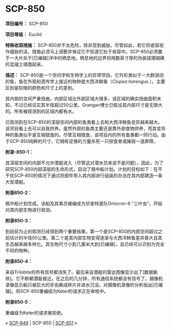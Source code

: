 # SCP-850
                        


**项目编号：** SCP-850

**项目等级：** Euclid

**特殊收容措施：** SCP-850并不太危险，除非受到威胁。尽管如此，若它将收容视作威胁的话，措施必须马上调整并保证它不知道它处于收容中。SCP-850必须置于一大片处于[已编辑]洋中的栖息地。栖息地的边界将用数英寸厚的伪装成珊瑚礁的混凝土墙围起来。

**描述：** SCP-850是一个空间学和生物学上的异常项目。它外形类似于一大群游动的鱼，鱼在外观和遗传学上接近的物种是大西洋鲱鱼（*Clupea harengus* ）。主要区别是较暗的颜色和尺寸上的差别。

其内部的空间严重扭曲。内部区域比外部区域大很多。该区域的确实扭曲面积未知，不过已经证实其半径超过50公里。Grangan博士已假设其内部尺寸是无限大的。所有被观测到的区域内都有水。

已观测到在SCP-850的深层空间内部的鱼类看上去和大西洋鲱鱼变异越来越大。该项目看上去可以自我供养。虽然外部的鱼类主要还是靠外部食物供养，而其变异种的鱼类似乎是互相猎食的。尽管互相猎食，该项目内的所有鱼类都一同行动。由于SCP-850纯粹的尺寸，它拥有足够的力量杀死一只掠食者或摧毁一道屏障。

**附录-850-1：** 

其深层空间的内部不允许潜艇进入（尽管这对潜水员来说不是问题）。因此，为了研究SCP-850内部深层的生命形式，启动了瓶中船计划。计划的目标如下：在不干扰SCP-850的情况下通过将部件带入其内部进行组装的办法在其内部建造一条大型潜艇。

**附录850-2：** 

瓶中船计划完成。该船及其乘员被编成为侦查特遣队Omicron-6 “三叶虫”。开始对其内部生物进行观测。

**附录850-3：** 

到目前为止的观测已经得到两个重要结果。第一个是SCP-850的内部空间超过之前估计的半径50公里。第二个是其内部生物变得逐渐与大西洋鲱鱼差异甚大且其生态越来越多样化。其生物尺寸小到几厘米大到[已编辑]，且已经可以识别为完全不同的物种。

**附录850-4：** 

来自Trilobite的所有信号都消失了。最后来自潜艇的雷达图像显示出了[数据删除]。它不断朝潜艇接近。在之后的几分钟，所有通信系统都没有信号了。摄像机录像显示船只被巨大的牙齿撕成碎片并进水沉没。对摄像机录像的分析指出[已编辑]。将SCP-850重编级为Keter的请求正在审核中。

**附录850-5：** 

重编级为Keter的请求被拒绝。



« [SCP-849](/scp-849) | SCP-850 | <a shape='rect' class='newpage' href='/scp-851'>SCP-851</a> »





                    